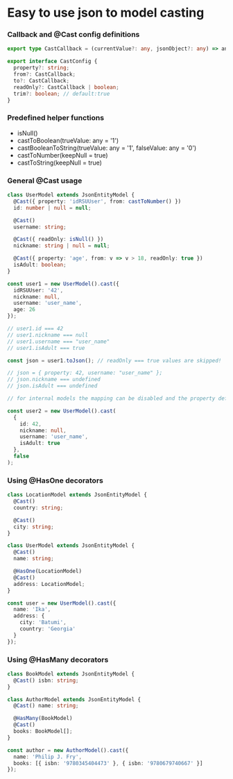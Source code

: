 # Easy to use json to model casting

### Callback and @Cast config definitions

```typescript
export type CastCallback = (currentValue?: any, jsonObject?: any) => any;

export interface CastConfig {
  property?: string;
  from?: CastCallback;
  to?: CastCallback;
  readOnly?: CastCallback | boolean;
  trim?: boolean; // default:true
}
```

### Predefined helper functions

- isNull()
- castToBoolean(trueValue: any = '1')
- castBooleanToString(trueValue: any = '1', falseValue: any = '0')
- castToNumber(keepNull = true)
- castToString(keepNull = true)

### General @Cast usage

```typescript
class UserModel extends JsonEntityModel {
  @Cast({ property: 'idRSUUser', from: castToNumber() })
  id: number | null = null;

  @Cast()
  username: string;

  @Cast({ readOnly: isNull() })
  nickname: string | null = null;

  @Cast({ property: 'age', from: v => v > 18, readOnly: true })
  isAdult: boolean;
}

const user1 = new UserModel().cast({
  idRSUUser: '42',
  nickname: null,
  username: 'user_name',
  age: 26
});

// user1.id === 42
// user1.nickname === null
// user1.username === "user_name"
// user1.isAdult === true

const json = user1.toJson(); // readOnly === true values are skipped!

// json = { property: 42, username: "user_name" };
// json.nickname === undefined
// json.isAdult === undefined

// for internal models the mapping can be disabled and the property definition is ignored

const user2 = new UserModel().cast(
  {
    id: 42,
    nickname: null,
    username: 'user_name',
    isAdult: true
  },
  false
);
```

### Using @HasOne decorators

```typescript
class LocationModel extends JsonEntityModel {
  @Cast()
  country: string;

  @Cast()
  city: string;
}

class UserModel extends JsonEntityModel {
  @Cast()
  name: string;

  @HasOne(LocationModel)
  @Cast()
  address: LocationModel;
}

const user = new UserModel().cast({
  name: 'Ika',
  address: {
    city: 'Batumi',
    country: 'Georgia'
  }
});
```

### Using @HasMany decorators

```typescript
class BookModel extends JsonEntityModel {
  @Cast() isbn: string;
}

class AuthorModel extends JsonEntityModel {
  @Cast() name: string;

  @HasMany(BookModel)
  @Cast()
  books: BookModel[];
}

const author = new AuthorModel().cast({
  name: 'Philip J. Fry',
  books: [{ isbn: '9780345404473' }, { isbn: '9780679740667' }]
});
```
